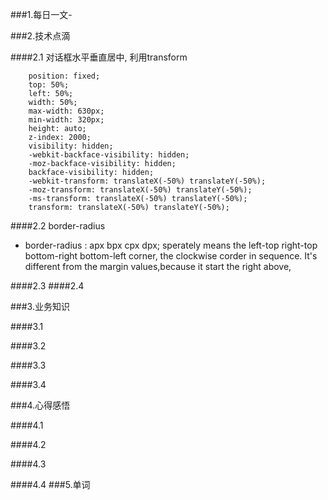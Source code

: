 
###1.每日一文-

###2.技术点滴

####2.1 对话框水平垂直居中, 利用transform
```
	position: fixed;
    top: 50%;
    left: 50%;
    width: 50%;
    max-width: 630px;
    min-width: 320px;
    height: auto;
    z-index: 2000;
    visibility: hidden;
    -webkit-backface-visibility: hidden;
    -moz-backface-visibility: hidden;
    backface-visibility: hidden;
    -webkit-transform: translateX(-50%) translateY(-50%);
    -moz-transform: translateX(-50%) translateY(-50%);
    -ms-transform: translateX(-50%) translateY(-50%);
    transform: translateX(-50%) translateY(-50%);
```


####2.2 border-radius 
* border-radius : apx bpx cpx dpx; sperately means the left-top right-top bottom-right bottom-left corner, the clockwise corder in sequence. It's different from the margin values,because it start the right above,

####2.3 
####2.4 

###3.业务知识

####3.1 

####3.2

####3.3

####3.4

###4.心得感悟

####4.1

####4.2

####4.3

####4.4
###5.单词
